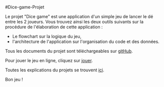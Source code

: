 #Dice-game-Projet

Le projet "Dice game" est une application d'un simple jeu de lancer le dé entre les 2 joueurs.
Vous trouvez ainsi les deux outils suivants sur la procédure de l'élaboration de cette application :

- Le flowchart sur la logique du jeu,
- l'architecture de l'application sur l'organisation du code et des données.

Tous les documents du projet sont téléchargeables sur [gitHub](https://github.com/K-Duong/DiceGame-Projet/tree/5bbcd414394917ca49a295bbce94ad8c9c89b7e0).

Pour jouer le jeu en ligne, cliquez sur [jouer](https://dice-game-duongtrinh.netlify.app).

Toutes les explications du projets se trouvent [ici](https://www.youtube.com/watch?v=KnN3uQPZRlo).

Bon jeu !
